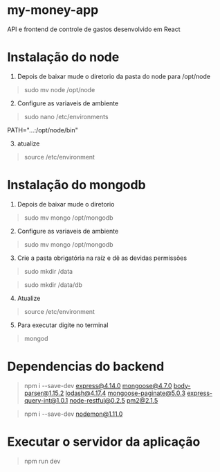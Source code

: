 # my-money-app
API e frontend de controle de gastos desenvolvido em React

# Instalação do node
1. Depois de baixar mude o diretorio da pasta do node para /opt/node

> sudo mv node /opt/node

2. Configure as variaveis de ambiente 

> sudo nano /etc/environments

PATH="...:/opt/node/bin"

3. atualize

> source /etc/environment

# Instalação do mongodb
1. Depois de baixar mude o diretorio

> sudo mv mongo /opt/mongodb

2. Configure as variaveis de ambiente

> sudo mv mongo /opt/mongodb

3. Crie a pasta obrigatória na raíz e dê as devidas permissões

> sudo mkdir /data

> sudo mkdir /data/db

4. Atualize 

> source /etc/environment

5. Para executar digite no terminal

> mongod

# Dependencias do backend
> npm i --save-dev express@4.14.0 mongoose@4.7.0 body-parser@1.15.2 lodash@4.17.4 mongoose-paginate@5.0.3 express-query-int@1.0.1 node-restful@0.2.5 pm2@2.1.5

> npm i --save-dev nodemon@1.11.0

# Executar o servidor da aplicação
> npm run dev